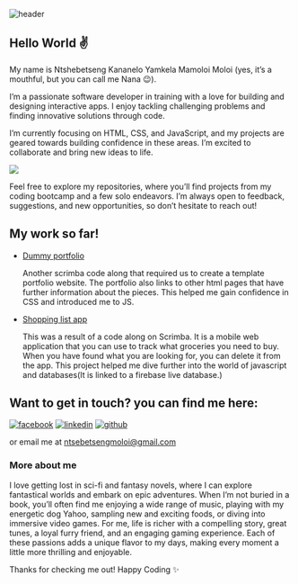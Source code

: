 
![header](https://github.com/user-attachments/assets/38ccd08e-eff0-452f-b9fd-18c40a4b91bd)
## Hello World :v:
My name is Ntshebetseng Kananelo Yamkela Mamoloi Moloi (yes, it’s a mouthful, but you can call me Nana :wink:).

I’m a passionate software developer in training with a love for building and designing interactive apps. I enjoy tackling challenging problems and finding innovative solutions through code.

I’m currently focusing on HTML, CSS, and JavaScript, and my projects are geared towards building confidence in these areas. I’m excited to collaborate and bring new ideas to life.

<a href="https://skillicons.dev"><img src="https://skillicons.dev/icons?i=html,css,js" /> </a>

Feel free to explore my repositories, where you’ll find projects from my coding bootcamp and a few solo endeavors. I’m always open to feedback, suggestions, and new opportunities, so don’t hesitate to reach out!
## My work so far!
- [Dummy portfolio](https://github.com/NtshebetsengM/Module_7R_CS20240200_WFO2407_D_Ntshebetseng-Moloi_SDF07_R)
 
  Another scrimba code along that required us to create a template portfolio website. The portfolio also links to other html pages that have further information about the 
  pieces. This helped me gain confidence in CSS and introduced me to JS.

- [Shopping list app](https://github.com/NtshebetsengM/Module_10R_CS20240200_WFO2407_D_Ntshebetseng-Moloi_SDF10_R)

   This was a result of a code along on Scrimba. It is a mobile web application that you can use to track what groceries you need to buy. When you have found what you are 
   looking for, you can delete it from the app. This project helped me dive further into the world of javascript and databases(It is linked to a firebase live database.)

## Want to get in touch? you can find me here:
[![facebook](https://github.com/shikhar1020jais1/Git-Social/blob/master/Icons/Facebook.png (Facebook))][1]
[![linkedin](https://github.com/shikhar1020jais1/Git-Social/blob/master/Icons/LinkedIn.png (LinkedIn))][4]
[![github](https://github.com/shikhar1020jais1/Git-Social/blob/master/Icons/Github.png (Github))][5]

[1]: https://www.facebook.com/nmoloi3
[4]: https://www.linkedin.com/in/ntshebetseng-moloi-3a2900317/
[5]: https://www.github.com/NtshebetsengM

or email me at ntsebetsengmoloi@gmail.com

### More about me
I love getting lost in sci-fi and fantasy novels, where I can explore fantastical worlds and embark on epic adventures. When I’m not buried in a book, you’ll often find me enjoying a wide range of music, playing with my energetic dog Yahoo, sampling new and exciting foods, or diving into immersive video games. For me, life is richer with a compelling story, great tunes, a loyal furry friend, and an engaging gaming experience. Each of these passions adds a unique flavor to my days, making every moment a little more thrilling and enjoyable.

Thanks for checking me out! 
Happy Coding :sparkles:
